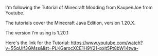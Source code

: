 I'm following the Tutorial of Minecraft Modding from KaupenJoe from Youtube.

The tutorials cover the Minecraft Java Edition, version 1.20.X.

The version I'm using is 1.20.1

Here's the link for the Tutorial: https://www.youtube.com/watch?v=55qUIf3GMss&list=PLKGarocXCE1H9Y21-pxjt5Pt8bW14twa-
